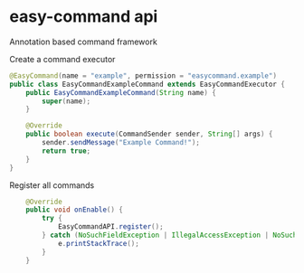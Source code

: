 # easy-command api
Annotation based command framework

Create a command executor
```java
@EasyCommand(name = "example", permission = "easycommand.example")
public class EasyCommandExampleCommand extends EasyCommandExecutor {
    public EasyCommandExampleCommand(String name) {
        super(name);
    }

    @Override
    public boolean execute(CommandSender sender, String[] args) {
        sender.sendMessage("Example Command!");
        return true;
    }
}
```
Register all commands
```java
    @Override
    public void onEnable() {
        try {
            EasyCommandAPI.register();
        } catch (NoSuchFieldException | IllegalAccessException | NoSuchMethodException | InvocationTargetException | InstantiationException e) {
            e.printStackTrace();
        }
    }
```
